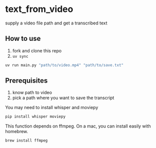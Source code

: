 # text_from_video

supply a video file path and get a transcribed text

## How to use

1. fork and clone this repo
2. `uv sync`

```sh
uv run main.py "path/to/video.mp4" "path/to/save.txt"
```


## Prerequisites

1. know path to video
2. pick a path where you want to save the transcript



You may need to install whisper and moviepy

```sh
pip install whisper moviepy
```

This function depends on ffmpeg. On a mac, you can install easily with homebrew.

```sh
brew install ffmpeg
```

